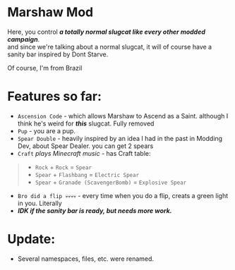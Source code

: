 # Marshaw Mod

Here, you control ***a totally normal slugcat like every other modded campaign***.  
and since we're talking about a normal slugcat, it will of course have a sanity bar inspired by Dont Starve.

Of course, I'm from Brazil

# Features so far:

- ``Ascension Code`` - which allows Marshaw to Ascend as a Saint. although I think he's weird for ***this*** slugcat. Fully removed
- ``Pup`` - you are a pup.
- ``Spear Double`` - heavily inspired by an idea I had in the past in Modding Dev, about Spear Dealer. you can get 2 spears
- ``Craft`` *plays Minecraft music* - has Craft table:
>  - ``Rock`` + ``Rock`` = ``Spear``
>  - ``Spear`` + ``Flashbang`` = ``Electric Spear``
>  - ``Spear`` + ``Granade (ScavengerBomb)`` = ``Explosive Spear``

- ``Bro did a flip 💀💀💀💀`` - every time when you do a flip, creats a green light in you. Literally
- ***IDK if the sanity bar is ready, but needs more work.***

# Update:

- Several namespaces, files, etc. were renamed.
